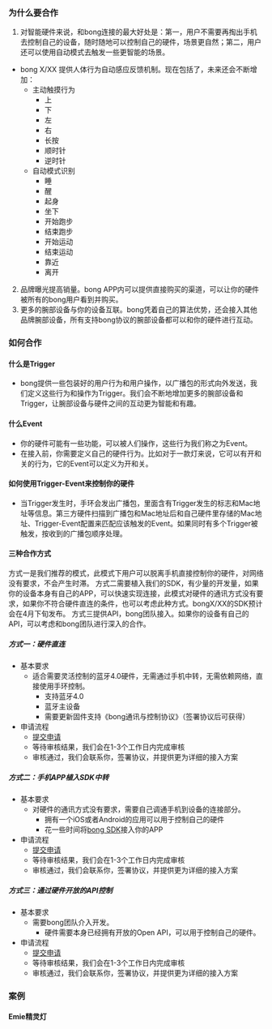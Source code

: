 ### 为什么要合作
1. 对智能硬件来说，和bong连接的最大好处是：第一，用户不需要再掏出手机去控制自己的设备，随时随地可以控制自己的硬件，场景更自然；第二，用户还可以使用自动模式去触发一些更智能的场景。
 - bong X/XX 提供人体行为自动感应反馈机制。现在包括了，未来还会不断增加：    
     - 主动触摸行为
          - 上
          - 下
          - 左
          - 右
          - 长按
          - 顺时针
          - 逆时针
     - 自动模式识别
          - 睡
          - 醒
          - 起身
          - 坐下
          - 开始跑步
          - 结束跑步
          - 开始运动
          - 结束运动
          - 靠近
          - 离开
2. 品牌曝光提高销量。bong APP内可以提供直接购买的渠道，可以让你的硬件被所有的bong用户看到并购买。
3. 更多的腕部设备与你的设备互联。bong凭着自己的算法优势，还会接入其他品牌腕部设备，所有支持bong协议的腕部设备都可以和你的硬件进行互动。

### 如何合作
#### 什么是Trigger
- bong提供一些包装好的用户行为和用户操作，以广播包的形式向外发送，我们定义这些行为和操作为Trigger。我们会不断地增加更多的腕部设备和Trigger，让腕部设备与硬件之间的互动更为智能和有趣。

#### 什么Event
- 你的硬件可能有一些功能，可以被人们操作，这些行为我们称之为Event。
- 在接入前，你需要定义自己的硬件行为。比如对于一款灯来说，它可以有开和关的行为，它的Event可以定义为开和关。

#### 如何使用Trigger-Event来控制你的硬件
- 当Trigger发生时，手环会发出广播包，里面含有Trigger发生的标志和Mac地址等信息。第三方硬件扫描到广播包和Mac地址后和自己硬件里存储的Mac地址、Trigger-Event配置来匹配应该触发的Event。如果同时有多个Trigger被触发，按收到的广播包顺序处理。



#### 三种合作方式
方式一是我们推荐的模式，此模式下用户可以脱离手机直接控制你的硬件，对网络没有要求，不会产生时滞。
方式二需要植入我们的SDK，有少量的开发量，如果你的设备本身有自己的APP，可以快速实现连接，此模式对硬件的通讯方式没有要求，如果你不符合硬件直连的条件，也可以考虑此种方式。bongX/XX的SDK预计会在4月下旬发布。
方式三提供API，bong团队接入。如果你的设备有自己的API，可以考虑和bong团队进行深入的合作。

##### 方式一：硬件直连
- 基本要求
     - 适合需要灵活控制的蓝牙4.0硬件，无需通过手机中转，无需依赖网络，直接使用手环控制。
        - 支持蓝牙4.0
        - 蓝牙主设备
        - 需要更新固件支持《bong通讯与控制协议》（签署协议后可获得）
- 申请流程
    - [提交申请](http://www.mikecrm.com/f.php?t=5FJFxc)
    - 等待审核结果，我们会在1-3个工作日内完成审核
    - 审核通过，我们会联系你，签署协议，并提供更为详细的接入方案

##### 方式二：手机APP植入SDK中转
- 基本要求
     - 对硬件的通讯方式没有要求，需要自己调通手机到设备的连接部分。
        - 拥有一个iOS或者Android的应用可以用于控制自己的硬件
        - 花一些时间将[bong SDK](https://github.com/Ginshell/bongOpenPlatform#bong%E6%97%A0%E7%BA%BF%E5%BC%80%E6%94%BE%E5%B9%B3%E5%8F%B0)接入你的APP
- 申请流程
    - [提交申请](http://www.mikecrm.com/f.php?t=5FJFxc)
    - 等待审核结果，我们会在1-3个工作日内完成审核
    - 审核通过，我们会联系你，签署协议，并提供更为详细的接入方案

##### 方式三：通过硬件开放的API控制
- 基本要求
     - 需要bong团队介入开发。
        - 硬件需要本身已经拥有开放的Open API，可以用于控制自己的硬件。
- 申请流程
    - [提交申请](http://www.mikecrm.com/f.php?t=5FJFxc)
    - 等待审核结果，我们会在1-3个工作日内完成审核
    - 审核通过，我们会联系你，签署协议，并提供更为详细的接入方案

### 案例
#### Emie精灵灯
####
